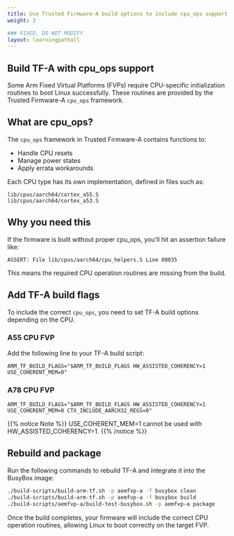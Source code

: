 ```yaml
---
title: Use Trusted Firmware-A build options to include cpu_ops support
weight: 3

### FIXED, DO NOT MODIFY
layout: learningpathall
---
```


## Build TF-A with cpu_ops support

Some Arm Fixed Virtual Platforms (FVPs) require CPU-specific initialization routines to boot Linux successfully. These routines are provided by the Trusted Firmware-A `cpu_ops` framework.

## What are cpu_ops?
The `cpu_ops` framework in Trusted Firmware-A contains functions to:
- Handle CPU resets
- Manage power states
- Apply errata workarounds

Each CPU type has its own implementation, defined in files such as:
```output
lib/cpus/aarch64/cortex_a55.S
lib/cpus/aarch64/cortex_a53.S
```

## Why you need this

If the firmware is built without proper cpu_ops, you’ll hit an assertion failure like:

```output
ASSERT: File lib/cpus/aarch64/cpu_helpers.S Line 00035
```

This means the required CPU operation routines are missing from the build.

## Add TF-A build flags

To include the correct `cpu_ops`, you need to set TF-A build options depending on the CPU.

### A55 CPU FVP

Add the following line to your TF-A build script:

```output
ARM_TF_BUILD_FLAGS="$ARM_TF_BUILD_FLAGS HW_ASSISTED_COHERENCY=1 USE_COHERENT_MEM=0"
```

### A78 CPU FVP
```output
ARM_TF_BUILD_FLAGS="$ARM_TF_BUILD_FLAGS HW_ASSISTED_COHERENCY=1 USE_COHERENT_MEM=0 CTX_INCLUDE_AARCH32_REGS=0"
```
{{% notice Note %}}
USE_COHERENT_MEM=1 cannot be used with HW_ASSISTED_COHERENCY=1.
{{% /notice %}}

## Rebuild and package

Run the following commands to rebuild TF-A and integrate it into the BusyBox image:
```bash
./build-scripts/build-arm-tf.sh -p aemfvp-a -f busybox clean
./build-scripts/build-arm-tf.sh -p aemfvp-a -f busybox build
./build-scripts/aemfvp-a/build-test-busybox.sh -p aemfvp-a package
```
Once the build completes, your firmware will include the correct CPU operation routines, allowing Linux to boot correctly on the target FVP.
